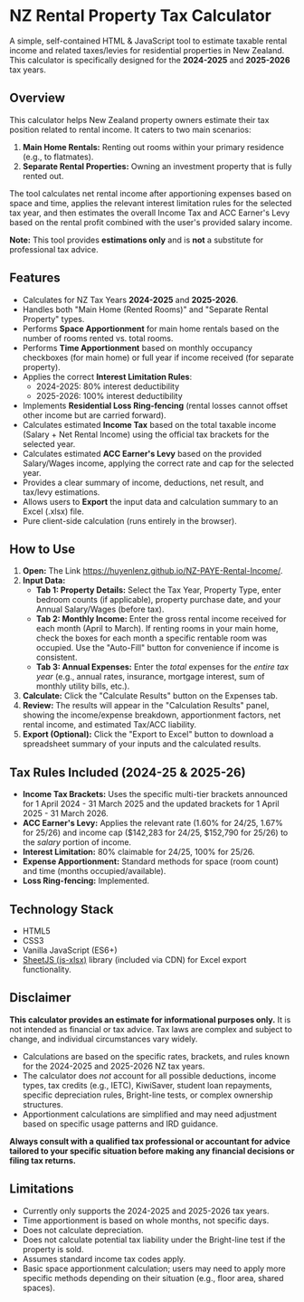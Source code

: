 # NZ Rental Property Tax Calculator

A simple, self-contained HTML & JavaScript tool to estimate taxable rental income and related taxes/levies for residential properties in New Zealand. This calculator is specifically designed for the **2024-2025** and **2025-2026** tax years.

## Overview

This calculator helps New Zealand property owners estimate their tax position related to rental income. It caters to two main scenarios:
1.  **Main Home Rentals:** Renting out rooms within your primary residence (e.g., to flatmates).
2.  **Separate Rental Properties:** Owning an investment property that is fully rented out.

The tool calculates net rental income after apportioning expenses based on space and time, applies the relevant interest limitation rules for the selected tax year, and then estimates the overall Income Tax and ACC Earner's Levy based on the rental profit combined with the user's provided salary income.

**Note:** This tool provides **estimations only** and is **not** a substitute for professional tax advice.

## Features

* Calculates for NZ Tax Years **2024-2025** and **2025-2026**.
* Handles both "Main Home (Rented Rooms)" and "Separate Rental Property" types.
* Performs **Space Apportionment** for main home rentals based on the number of rooms rented vs. total rooms.
* Performs **Time Apportionment** based on monthly occupancy checkboxes (for main home) or full year if income received (for separate property).
* Applies the correct **Interest Limitation Rules**:
    * 2024-2025: 80% interest deductibility
    * 2025-2026: 100% interest deductibility
* Implements **Residential Loss Ring-fencing** (rental losses cannot offset other income but are carried forward).
* Calculates estimated **Income Tax** based on the total taxable income (Salary + Net Rental Income) using the official tax brackets for the selected year.
* Calculates estimated **ACC Earner's Levy** based on the provided Salary/Wages income, applying the correct rate and cap for the selected year.
* Provides a clear summary of income, deductions, net result, and tax/levy estimations.
* Allows users to **Export** the input data and calculation summary to an Excel (.xlsx) file.
* Pure client-side calculation (runs entirely in the browser).

## How to Use

1.  **Open:** The Link https://huyenlenz.github.io/NZ-PAYE-Rental-Income/.
2.  **Input Data:**
    * **Tab 1: Property Details:** Select the Tax Year, Property Type, enter bedroom counts (if applicable), property purchase date, and your Annual Salary/Wages (before tax).
    * **Tab 2: Monthly Income:** Enter the gross rental income received for each month (April to March). If renting rooms in your main home, check the boxes for each month a specific rentable room was occupied. Use the "Auto-Fill" button for convenience if income is consistent.
    * **Tab 3: Annual Expenses:** Enter the *total* expenses for the *entire tax year* (e.g., annual rates, insurance, mortgage interest, sum of monthly utility bills, etc.).
3.  **Calculate:** Click the "Calculate Results" button on the Expenses tab.
4.  **Review:** The results will appear in the "Calculation Results" panel, showing the income/expense breakdown, apportionment factors, net rental income, and estimated Tax/ACC liability.
5.  **Export (Optional):** Click the "Export to Excel" button to download a spreadsheet summary of your inputs and the calculated results.

## Tax Rules Included (2024-25 & 2025-26)

* **Income Tax Brackets:** Uses the specific multi-tier brackets announced for 1 April 2024 - 31 March 2025 and the updated brackets for 1 April 2025 - 31 March 2026.
* **ACC Earner's Levy:** Applies the relevant rate (1.60% for 24/25, 1.67% for 25/26) and income cap ($142,283 for 24/25, $152,790 for 25/26) to the *salary* portion of income.
* **Interest Limitation:** 80% claimable for 24/25, 100% for 25/26.
* **Expense Apportionment:** Standard methods for space (room count) and time (months occupied/available).
* **Loss Ring-fencing:** Implemented.

## Technology Stack

* HTML5
* CSS3
* Vanilla JavaScript (ES6+)
* [SheetJS (js-xlsx)](https://github.com/SheetJS/sheetjs) library (included via CDN) for Excel export functionality.

## Disclaimer

**This calculator provides an estimate for informational purposes only.** It is not intended as financial or tax advice. Tax laws are complex and subject to change, and individual circumstances vary widely.

* Calculations are based on the specific rates, brackets, and rules known for the 2024-2025 and 2025-2026 NZ tax years.
* The calculator does *not* account for all possible deductions, income types, tax credits (e.g., IETC), KiwiSaver, student loan repayments, specific depreciation rules, Bright-line tests, or complex ownership structures.
* Apportionment calculations are simplified and may need adjustment based on specific usage patterns and IRD guidance.

**Always consult with a qualified tax professional or accountant for advice tailored to your specific situation before making any financial decisions or filing tax returns.**

## Limitations

* Currently only supports the 2024-2025 and 2025-2026 tax years.
* Time apportionment is based on whole months, not specific days.
* Does not calculate depreciation.
* Does not calculate potential tax liability under the Bright-line test if the property is sold.
* Assumes standard income tax codes apply.
* Basic space apportionment calculation; users may need to apply more specific methods depending on their situation (e.g., floor area, shared spaces).


